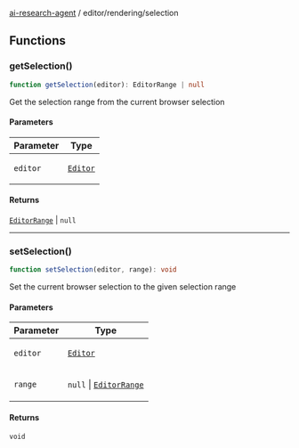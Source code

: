 [ai-research-agent](../../index.md) / editor/rendering/selection

## Functions

### getSelection()

```ts
function getSelection(editor): EditorRange | null
```

Get the selection range from the current browser selection

#### Parameters

<table>
<thead>
<tr>
<th>Parameter</th>
<th>Type</th>
</tr>
</thead>
<tbody>
<tr>
<td>

`editor`

</td>
<td>

[`Editor`](../Editor.md#editor)

</td>
</tr>
</tbody>
</table>

#### Returns

[`EditorRange`](../document/EditorRange.md#editorrange) \| `null`

***

### setSelection()

```ts
function setSelection(editor, range): void
```

Set the current browser selection to the given selection range

#### Parameters

<table>
<thead>
<tr>
<th>Parameter</th>
<th>Type</th>
</tr>
</thead>
<tbody>
<tr>
<td>

`editor`

</td>
<td>

[`Editor`](../Editor.md#editor)

</td>
</tr>
<tr>
<td>

`range`

</td>
<td>

`null` \| [`EditorRange`](../document/EditorRange.md#editorrange)

</td>
</tr>
</tbody>
</table>

#### Returns

`void`
